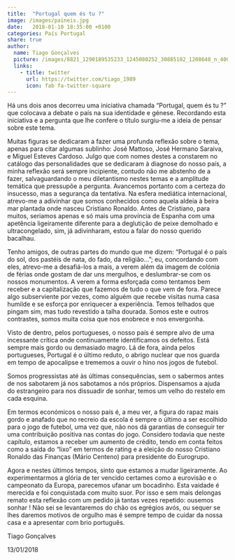 ```yaml
---
title:  "Portugal quem és tu ?"
image: /images/paineis.jpg
date:   2018-01-10 18:35:00 +0100
categories: País Portugal
share: true
author:
  name: Tiago Gonçalves
  picture: /images/8821_1290189535233_1245080252_30885102_1208648_n_400x400.jpg
  links:
    - title: twitter
      url: https://twitter.com/tiago_1989
      icon: fab fa-twitter-square
---
```


Há uns dois anos decorreu uma iniciativa chamada “Portugal, quem és tu ?” que colocava a debate o país na sua identidade e génese. Recordando esta iniciativa e a pergunta que lhe confere o título surgiu-me a ideia de pensar sobre este tema.

Muitas figuras se dedicaram a fazer uma profunda reflexão sobre o tema, apenas para citar algumas sublinho: José Mattoso, José Hermano Saraiva, e Miguel Esteves Cardoso. Julgo que com nomes destes a constarem no catálogo das personalidades que se dedicaram à diagnose do nosso país, a minha reflexão será sempre incipiente, contudo não me abstenho de a fazer, salvaguardando o meu diletantismo nestes temas e a amplitude temática que pressupõe a pergunta. Avancemos portanto com a certeza do insucesso, mas a segurança da tentativa.
Na esfera mediática internacional, atrevo-me a adivinhar que somos conhecidos como aquela aldeia à beira mar plantada onde nasceu Cristiano Ronaldo. Antes de Cristiano, para muitos, seriamos apenas e só mais uma província de Espanha com uma apetência ligeiramente diferente para a deglutição de peixe demolhado e ultracongelado, sim, já adivinharam, estou a falar do nosso querido bacalhau.

Tenho amigos, de outras partes do mundo que me dizem: “Portugal é o país do sol, dos pastéis de nata, do fado, da religião…”; eu, concordando com eles, atrevo-me a desafiá-los a mais, a verem além da imagem de colónia de férias onde gostam de dar uns mergulhos, e deslumbrar-se com os nossos monumentos. A verem a forma esforçada como tentamos bem receber e a capitalização que fazemos de tudo o que vem de fora. Parece algo subserviente por vezes, como alguém que recebe visitas numa casa humilde e se esforça por enriquecer a experiência. Temos telhados que pingam sim, mas tudo revestido a talha dourada. Somos este e outros contrastes, somos muita coisa que nos enobrece e nos envergonha.

Visto de dentro, pelos portugueses, o nosso país é sempre alvo de uma incessante crítica onde continuamente identificamos os defeitos. Está sempre mais gordo ou demasiado magro. Lá de fora, ainda pelos portugueses, Portugal é o último reduto, o abrigo nuclear que nos guarda em tempo de apocalipse e trememos a ouvir o hino nos jogos de futebol.

Somos progressistas até às últimas consequências, sem o sabermos antes de nos sabotarem já nos sabotamos a nós próprios. Dispensamos a ajuda do estrangeiro para nos dissuadir de sonhar, temos um velho do restelo em cada esquina.

Em termos económicos o nosso país é, a meu ver, a figura do rapaz mais gordo e anafado que no recreio da escola é sempre o último a ser escolhido para o jogo de futebol, uma vez que, não nos dá garantias de conseguir ter uma contribuição positiva nas contas do jogo. Considero todavia que neste capítulo, estamos  a receber um aumento de crédito, tendo em conta feitos como a saída do “lixo” em termos de rating e a eleição do nosso Cristiano Ronaldo das Finanças (Mário Centeno) para presidente do Eurogrupo.

Agora e nestes últimos tempos, sinto que estamos a mudar ligeiramente. Ao experimentarmos a glória de ter vencido certames como a eurovisão e o campeonato da Europa, parecemos ufanar um bocadinho. Esta vaidade é merecida e foi conquistada com muito suor. Por isso e sem mais delongas remato esta reflexão com um pedido já tantas vezes repetido: ousemos sonhar ! Não sei se levantaremos do chão os egrégios avós, ou sequer se lhes daremos motivos de orgulho mas é sempre tempo de cuidar da nossa casa e a apresentar com brio português.

Tiago Gonçalves

13/01/2018
